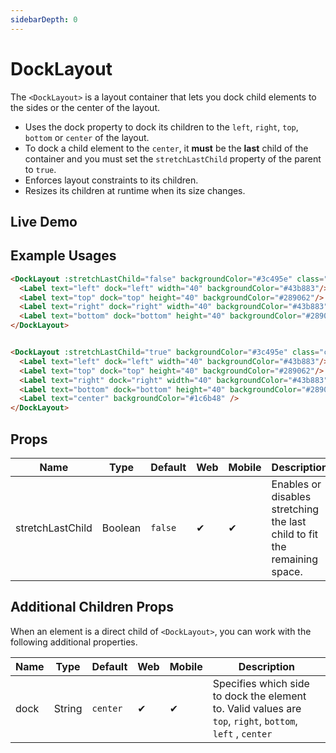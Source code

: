 ```yaml
---
sidebarDepth: 0
---
```


# DockLayout

The `<DockLayout>` is a layout container that lets you dock child elements to the sides or the center of the layout.

- Uses the dock property to dock its children to the `left`, `right`, `top`, `bottom` or `center` of the layout.
- To dock a child element to the `center`, it **must** be the **last** child of the container and you must set the `stretchLastChild` property of the parent to `true`.
- Enforces layout constraints to its children.
- Resizes its children at runtime when its size changes.

## Live Demo

<DocExampleBox :liveDemoMode="true">
  <DockLayoutLiveDemo />
</DocExampleBox>


## Example Usages
<DocExampleBox codeBox="https://codesandbox.io/s/1zlq9x6954?module=%2Fsrc%2FApp.vue">

```html
<DockLayout :stretchLastChild="false" backgroundColor="#3c495e" class="container">
  <Label text="left" dock="left" width="40" backgroundColor="#43b883"/>
  <Label text="top" dock="top" height="40" backgroundColor="#289062"/>
  <Label text="right" dock="right" width="40" backgroundColor="#43b883"/>
  <Label text="bottom" dock="bottom" height="40" backgroundColor="#289062"/>
</DockLayout>


<DockLayout :stretchLastChild="true" backgroundColor="#3c495e" class="container">
  <Label text="left" dock="left" width="40" backgroundColor="#43b883"/>
  <Label text="top" dock="top" height="40" backgroundColor="#289062"/>
  <Label text="right" dock="right" width="40" backgroundColor="#43b883"/>
  <Label text="bottom" dock="bottom" height="40" backgroundColor="#289062"/>
  <Label text="center" backgroundColor="#1c6b48" />
</DockLayout>
```

<DockLayoutDoc />
</DocExampleBox>

## Props

| Name             | Type    | Default | Web | Mobile | Description |
| ---------------- | ------- | ------- | --- | ------ | ----------- |
| stretchLastChild | Boolean | `false` | ✔   | ✔      | Enables or disables stretching the last child to fit the remaining space. |

## Additional Children Props

When an element is a direct child of `<DockLayout>`, you can work with the following additional properties.

| Name | Type   | Default  | Web | Mobile | Description |
| ---- | ------ | -------- | --- | ------ | ----------- |
| dock | String | `center` | ✔   | ✔      | Specifies which side to dock the element to. Valid values are `top`, `right`, `bottom`, `left` , `center` |
